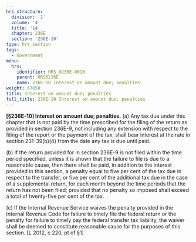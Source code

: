```yaml
---
hrs_structure:
  division: '1'
  volume: '4'
  title: '14'
  chapter: 236E
  section: '236E-10'
type: hrs_section
tags:
  - Government
menu:
  hrs:
    identifier: HRS_0236E-0010
    parent: HRS0236E
    name: 236E-10 Interest on amount due; penalties
weight: 67050
title: Interest on amount due; penalties
full_title: 236E-10 Interest on amount due; penalties
---
```

**[§236E-10] Interest on amount due; penalties.** (a) Any tax due under this chapter that is not paid by the time prescribed for the filing of the return as provided in section 236E-9, not including any extension with respect to the filing of the report or the payment of the tax, shall bear interest at the rate in section 231-39(b)(4) from the date any tax is due until paid.

(b) If the return provided for in section 236E-9 is not filed within the time period specified, unless it is shown that the failure to file is due to a reasonable cause, then there shall be paid, in addition to the interest provided in this section, a penalty equal to five per cent of the tax due in respect to the transfer, or five per cent of the additional tax due in the case of a supplemental return, for each month beyond the time periods that the return has not been filed; provided that no penalty so imposed shall exceed a total of twenty-five per cent of the tax.

(c) If the Internal Revenue Service waives the penalty provided in the Internal Revenue Code for failure to timely file the federal return or the penalty for failure to timely pay the federal transfer tax liability, the waiver shall be deemed to constitute reasonable cause for the purposes of this section. [L 2012, c 220, pt of §1]